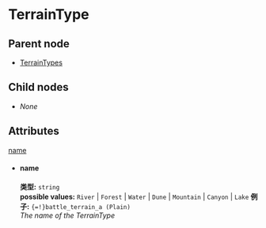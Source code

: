 # TerrainType

## Parent node
- [TerrainTypes](../../TerrainTypes)

## Child nodes
- *None*

## Attributes
[name](#name)

- #### name
  **类型:**  `string`  
  **possible values:** `River` | `Forest` | `Water` | `Dune` | `Mountain` | `Canyon` | `Lake`
  **例子:**  `{=!}battle_terrain_a (Plain)`  
  *The name of the TerrainType*  

